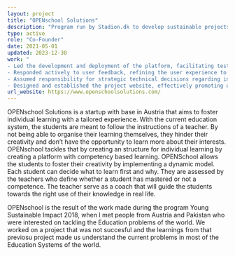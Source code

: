 ```yaml
---
layout: project
title: "OPENschool Solutions"
description: "Program run by Stadion.dk to develop sustainable projects in Copenhagen."
type: active
role: "Co-Founder"
date: 2021-05-01
updated: 2023-12-30
work: "
- Led the development and deployment of the platform, facilitating testing and usage by students.<br>
- Responded actively to user feedback, refining the user experience to ensure optimal engagement.<br>
- Assumed responsibility for strategic technical decisions regarding integration with external tools and the creation of APIs.<br>
- Designed and established the project website, effectively promoting our initiatives and maintaining communication with interested parties."
url_website: https://www.openschoolsolutions.com/
---
```

OPENschool Solutions is a startup with base in Austria that aims to foster individual learning with a tailored experience. With the current education system, the students are meant to follow the instructions of a teacher. By not being able to organise their learning themselves, they hinder their creativity and don’t have the opportunity to learn more about their interests. OPENschool tackles that by creating an structure for individual learning by creating a platform with competency based learning. OPENSchool allows the students to foster their creativity by implementing a dynamic model. Each student can decide what to learn first and why. They are assessed by the teachers who define whether a student has mastered or not a competence. The teacher serve as a coach that will guide the students towards the right use of their knowledge in real life.

OPENschool is the result of the work made during the program Young Sustainable Impact 2018, when I met people from Austria and Pakistan who were interested on tackling the Education problems of the world. We worked on a project that was not succesful and the learnings from that previosu project made us understand the current problems in most of the Education Systems of the world.


